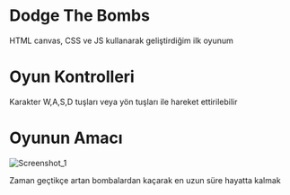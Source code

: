 # Dodge The Bombs
HTML canvas, CSS ve JS kullanarak geliştirdiğim ilk oyunum
# Oyun Kontrolleri
Karakter W,A,S,D tuşları veya yön tuşları ile hareket ettirilebilir
# Oyunun Amacı

![Screenshot_1](https://user-images.githubusercontent.com/94222577/167284920-ef4e3e64-9450-47bc-b973-1f0943748765.png)

Zaman geçtikçe artan bombalardan kaçarak en uzun süre hayatta kalmak
